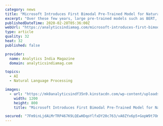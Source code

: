 ```yaml
---
category: news
title: "Microsoft Introduces First Bimodal Pre-Trained Model for Natural Language Generation"
excerpt: "Over these few years, large pre-trained models such as BERT, ELMo, XLNet, among others, have brought significant improvements on almost every natural language processing (NLP) tasks in organisations. Microsoft has been doing a lot of research around natural language processing (NLP) and natural language understanding (NLU) for a few years now."
publishedDateTime: 2020-02-28T05:36:00Z
webUrl: "https://analyticsindiamag.com/microsoft-introduces-first-bimodal-pre-trained-model-for-natural-language-generation/"
type: article
quality: 32
heat: 32
published: false

provider:
  name: Analytics India Magazine
  domain: analyticsindiamag.com

topics:
  - AI
  - Natural Language Processing

images:
  - url: "https://mk0analyticsindf35n9.kinstacdn.com/wp-content/uploads/2020/02/aim_microsoft.jpg"
    width: 1200
    height: 800
    title: "Microsoft Introduces First Bimodal Pre-Trained Model for Natural Language Generation"

secured: "7Fm9inLjdALMrTRP467K9LQEwHDqoYlfxDY20c763/vA0ZYx6p5+GopW9t7OmKqFHMrXoxvqA0lWqKHPE/UiqEAfSkbatNg1aUNbOQ6iggHSLK2ILtutMN6aO8+0sC6fW/jANxW4kZ4kdoj03utmRc+I4oWrfsxRCU0Va9BCeBrUC1O26LhEjDYKbEa8udsN0doJtJBmMnnZrGVJBZE4Q0SXoL16t/x+sAFbqTHzZS2nFn5B7nAT8yXwB7HO2q7sijOI9xWQ/qAyHhVaIsJAzdPYl2ZjTkLfPZUKv0kP7tdIFPSHBLq1Byqd1Vd/ocMG;YBwKoeHoxoNUzpKFd3KeBQ=="
---
```


